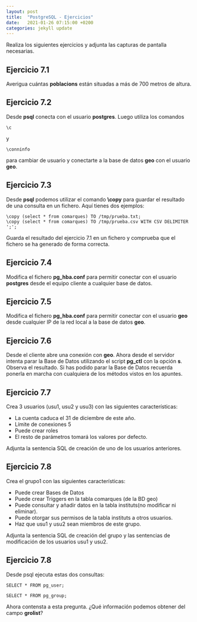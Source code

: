```yaml
---
layout: post
title:  "PostgreSQL - Ejercicios"
date:   2021-01-26 07:15:00 +0200
categories: jekyll update
---
```


Realiza los siguientes ejercicios y adjunta las capturas de pantalla necesarias.

## Ejercicio 7.1

Averigua cuántas **poblacions** están situadas a más de 700 metros de altura.

## Ejercicio 7.2

Desde **psql** conecta con el usuario **postgres**. Luego utiliza los comandos

    \c
    
y
    
    \conninfo
    
para cambiar de usuario y conectarte a la base de datos **geo** con el usuario **geo**.

## Ejercicio 7.3

Desde **psql** podemos utilizar el comando **\copy** para guardar el resultado de una consulta en un fichero. Aquí tienes dos ejemplos:

    \copy (select * from comarques) TO /tmp/prueba.txt;
    \copy (select * from comarques) TO /tmp/prueba.csv WITH CSV DELIMITER ';';
    
Guarda el resultado del ejercicio 7.1 en un fichero y comprueba que el fichero se ha generado de forma correcta.

## Ejercicio 7.4

Modifica el fichero **pg_hba.conf** para permitir conectar con el usuario **postgres** desde el equipo cliente a cualquier base de datos.

## Ejercicio 7.5

Modifica el fichero **pg_hba.conf** para permitir conectar con el usuario **geo** desde cualquier IP de la red local a la base de datos **geo**.

## Ejercicio 7.6

Desde el cliente abre una conexión con **geo**. Ahora desde el servidor intenta parar la Base de Datos utilizando el script **pg_ctl** con la opción **s**. Observa el resultado. Si has podido parar la Base de Datos recuerda ponerla en marcha con cualquiera de los métodos vistos en los apuntes.

## Ejercicio 7.7

Crea 3 usuarios (usu1, usu2 y usu3) con las siguientes características:

- La cuenta caduca el 31 de diciembre de este año.
- Límite de conexiones 5
- Puede crear roles
- El resto de parámetros tomará los valores por defecto.

Adjunta la sentencia SQL de creación de uno de los usuarios anteriores.

## Ejercicio 7.8

Crea el grupo1 con las siguientes características:

- Puede crear Bases de Datos
- Puede crear Triggers en la tabla comarques (de la BD geo)
- Puede consultar y añadir datos en la tabla instituts(no modificar ni eliminar).
- Puede otorgar sus permisos de la tabla instituts a otros usuarios.
- Haz que usu1 y usu2 sean miembros de este grupo.

Adjunta la sentencia SQL de creación del grupo y las sentencias de modificación de los usuarios
usu1 y usu2.

## Ejercicio 7.8

Desde psql ejecuta estas dos consultas:

	SELECT * FROM pg_user;

	SELECT * FROM pg_group;

Ahora contensta a esta pregunta. ¿Qué información podemos obtener del campo **grolist**?